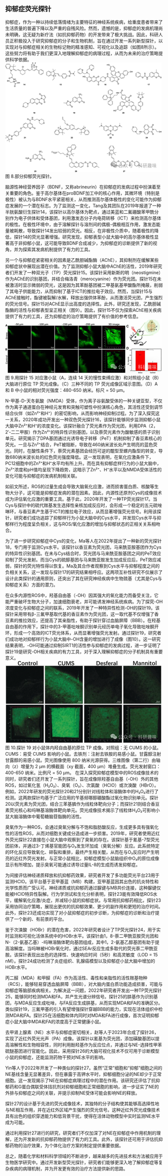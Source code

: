

## **抑郁症荧光探针**

抑郁症，作为一种以持续低落情绪为主要特征的神经系统疾病，给重度患者带来了生活质量的普遍下降以及严重的自残风险。然而，遗憾的是，抑郁症的发病机理尚未明确，这无疑为新疗法（如抗抑郁药物）的开发带来了极大挑战。因此，科研人员正积极投入于研究抑郁症的分子和生物机制，旨在通过开发一系列新型探针，以实现对与抑郁症相关的生物标记物的精准感知、可视化以及追踪（如图8所示）。这些努力将有助于我们更深入地理解抑郁症的病理过程，从而为未来的治疗策略提供科学依据。
![](../asset/2024-06-07_9d60e6f6f711fc4670700b74c0bfec07_1.png)
图 8.部分抑郁荧光探针。

脑源性神经营养因子（BDNF，又称abrineurin）在抑郁症的发病过程中扮演着至关重要的角色。鉴于高尔基体在proBDNF加工中的核心作用，其微环境（特别是极性）被认为与BDNF水平紧密相关，从而推测高尔基体极性的变化可能作为抑郁症发展的一个潜在标志。为了监测这一变化，Tang及其团队在2019年报道了一种半胱氨酸衍生探针14，该探针以高尔基体为靶点，通过美蓝和二氟硼酸苯甲酰分别作为电子供体和受体基团，利用激发态分子内电荷转移（ICT）来检测高尔基体的极性。在极性环境中，由于溶解探针与溶剂间的偶极-偶极相互作用，激发态能量被耗散，导致探针14发出较弱的荧光。相反，在非极性介质中，随着极性的降低，探针14的荧光显著增强。研究发现，抑郁表型小鼠大脑中的高尔基体极性显著高于非抑郁小鼠，这可能导致BDNF合成减少，为抑郁症的诊断提供了新的视角，并为探索其发病机制提供了有力的工具。

另一个与抑郁症紧密相关的因素是乙酰胆碱酯酶（AChE），其抑制剂在缓解某些抑郁症状中展现出潜在价值。为了监测抑郁小鼠大脑中AChE的活性，2019年研究者们开发了一种双光子（TP）荧光探针15。该探针采用新斯的明（neostigmine）作为AChE的识别基团，并结合梅洛青（merocyanine）作为荧光团。探针15在未被激活时显示微弱的荧光，这是因为其苯酚基团被二甲基氨基甲酸酯所掩蔽，削弱了其电子供能能力，从而抑制了基于ICT的推拉电子效应。然而，当探针15与AChE接触时，酯键被裂解/水解，释放出强供体苯酚，从而激活荧光团，产生强烈的荧光信号。探针15对AChE显示出高度的选择性。此外，研究还发现，乙酰胆碱酯酶的活性与抑郁表型呈正相关（图9）。因此，探针15不仅为探索AChE相关疾病提供了有力的工具，还为抑郁症的治疗策略提供了有价值的参考信息。
![](../asset/2024-06-07_97b3f0b86b8150d76808b59f54097044_2.png)
图 9.用探针 15 对应激小鼠（A，连续 14 天的慢性束缚应激）和对照组小鼠（B）大脑进行原位 TP 荧光成像。（C）三种不同的 TP 荧光成像区域示意图。（D）A 和 B 中小鼠的相对荧光强度：480-650 纳米。标尺 = 50 μm。

N-甲基-D-天冬氨酸（NMDA）受体，作为离子谷氨酸受体的一种关键亚型，不仅作为离子通道蛋白在神经元发育和突触可塑性中扮演核心角色，其活性还受到调节结合伙伴（如Zn²⁺和H⁺）的密切影响，从而影响神经抑制过程。为了深入探究这一关系，2020年成功开发出一种双色荧光探针16，该探针能够同步监测抑郁小鼠大脑中Zn²⁺和H⁺的浓度变化。该探针融合了荧光素作为荧光团，利用DPA（2，2′-二二甲胺）作为Zn²⁺的特异性识别基团，以及萘荧光素作为酸敏感的质子识别单元。研究揭示了DPA基团通过光诱导电子转移（PeT）机制抑制了香豆素核心的荧光。一旦与Zn²⁺结合，PeT被阻断，导致在460纳米波长处产生明亮的蓝色荧光。同时，在酸性条件下，萘荧光素基团会经历可逆的醌型至螺内酯型的转变，导致680纳米波长处的红色荧光强度降低。这一发现表明，在氧化应激条件下，PC12细胞中的Zn²⁺和H⁺水平均有所上升。而在具有抑郁症样行为的小鼠大脑中，Zn²⁺浓度和pH值均呈现下降趋势，这暗示了Zn²⁺、H⁺水平以及NMDA受体活性的变化可能与抑郁症的发病机制相关联。

如前文所述，ROS的过量生成会导致大脑氧化应激，进而损害蛋白质、核酸等生物大分子，这可能是抑郁症发病的潜在因素。因此，内源性还原剂Cys的成像技术成为评估氧化应激的重要工具。基于此，2020年开发了一种TP荧光探针17。当Cys与探针中的硫代羰基发生选择性亲核加成反应时，会形成一个稳定的五元硫唑啉环，与香豆素产生基于ICT的推拉电子效应，从而显著增强荧光信号。利用该探针，研究者们成功追踪了抑郁样行为小鼠大脑中的Cys水平，并发现Cys水平与抑郁样行为程度呈负相关，这与ROS/氧化应激的增加与抑郁状态的正相关关系相吻合。

为了进一步研究抑郁症中Cys的变化，Ma等人在2022年提出了一种新的荧光探针18，专门用于监测Cys水平。该探针以香豆素为荧光团，马来酰亚胺基团作为Cys的特异性识别基团。在未与Cys结合时，荧光团与马来酰亚胺基团之间的PeT效应抑制了荧光发射。而当Cys的硫醇基团与马来酰亚胺发生加成反应后，PeT效应减弱，探针的荧光特性得以恢复。Ma及其合作者观察到Cys水平与抑郁程度之间的负相关关系，这一发现与探针17的研究结果相呼应。这两项互补性研究不仅展示了设计此类探针的通用原则，还突出了其在研究神经疾病中生物巯基（尤其是Cys与抑郁症关系）方面的潜力。

在众多内源性ROS中，羟基自由基（-OH）因其强大的氧化能力而备受关注，它能严重破坏生物大分子，加速细胞衰老，并可能诱发神经系统疾病。为了探究-OH浓度变化与抑郁症之间的联系，2019年开发了一种特异性检测-OH的探针19。该探针采用带有β-三氟甲基取代基的香豆素作为荧光团，这一取代基不仅增强了香豆素的推拉效应，还提高了其亲脂性，有助于探针穿过血脑屏障（BBB）。在羟基自由基的作用下，探针中的3-甲基吡唑酮识别单元经历单电子氧化导致吡唑酮开环，形成一个高效的ICT荧光体系，从而显著增强荧光发射。通过探针19，研究者们成功地对抑郁样行为小鼠大脑中-OH含量的增加进行了成像（图10）。这一研究结果表明，-OH可能通过抑制SIRT1的活性参与抑郁症的发病过程，进一步证明了探针19是研究-OH相关疾病的有力工具，对于深入理解抑郁症的分子机制具有重要意义。
![](../asset/2024-06-07_67faf8b0ef1748d8246ab1024faecf57_3.png)图 10.探针 19 对小鼠体内羟自由基的原位 TP 成像。对照组：无 CUMS 的小鼠。CUMS：易受 CUMS 影响的小鼠。去铁剂：注射去铁胺的易感小鼠。甘露醇注射甘露醇的易感小鼠。荧光图像使用 800 纳米光源获得。三维图像（第二行）由轴向（z）增量为 2 μm 的横截面（xy 截面，400 μm）堆叠生成。荧光发射窗口：400-650 纳米。比例尺 = 50 μm。
在深入探究抑郁症模型中的ROS成像技术的同时，研究者们还开发了一系列探针，旨在成像除羟基自由基（-OH）外的其他ROS，如过氧化氢（H₂O₂）、臭氧（O₃）、次氯酸（HClO）或次溴酸（HBrO）。例如，2022年研发的荧光探针20和21分别针对线粒体和溶酶体中的H₂O₂进行了检测。这两款探针均基于广泛应用的苄基频哪醇硼酸酯过氧化物识别单元。探针20以荧光素为荧光团，结合三苯基膦作为线粒体靶向分子；而探针21则结合香豆素荧光核心和吗啉基溶酶体靶向单元。荧光成像技术揭示了线粒体H₂O₂可影响小鼠大脑溶酶体中葡萄糖脑苷脂酶的活性。

臭氧作为一种ROS，会通过臭氧分解与不饱和脂肪酸反应，生成更多具有强氧化性的活性ROS，从而对细胞关键成分造成进一步损害。2019年，研究者使用近红外荧光探针22直接在小鼠大脑中观察到了臭氧的存在。该探针基于氰基-7型荧光团前体，并通过3-丁烯基官能团与O₃发生环加成（臭氧分解）反应。此系统特定的环化反应导致氧化、碎裂和重排，最终产生相关醌，从而在与O₃反应时产生明亮的近红外荧光发射。与正常小鼠相比，抑郁症模型小鼠脑组织中O₃的原位成像显示有所增加，提示臭氧可能通过诱导过量IL-8的生成而诱发抑郁症。

为间接评估神经递质释放和抗抑郁药效果，研究者开发了多功能荧光平台23用于监测HClO。该平台基于亚甲基蓝（MB）构建，亚甲基蓝因其出色的抗炎特性和光学性质而广受认可。神经递质或抗抑郁药通过脲键与MB共价连接，这种脲键仅能被HClO特异性裂解。行为学测试和生化分析表明，探针23能有效降低ROS水平，缓解氧化应激/炎症，并减轻小鼠的抑郁症状。与常用抗抑郁药相比，探针23采用协同治疗策略，展现出更优的抗抑郁效果、更少的副作用和更短的治疗时间。此外，探针23还成功实现了对小鼠抑郁症的初步诊断，为抑郁症的诊断和治疗提供了一个新的、有前景的平台。

鉴于次溴酸（HOBr）的潜在危害，2022年研究者设计了TP荧光探针24，用于实时监测和可视化活体系统中的HOBr水平。该探针由1，8-萘二甲酰亚胺荧光团和N-（2-氨基乙基）-吗啉溶酶体靶向基团组成，其中1，2-氨基乙醇基团有助于提高溶解度。当吗啉被HOBr氧化时，通过SEAr反应生成多取代的荧光萘二甲酰亚胺。该探针表现出出色的选择性、快速响应时间（5秒）和高灵敏度（LOD = 15 nM）。探针24成功检测了炎症组织、乳腺癌模型以及抑郁症小鼠大脑中增加的HOBr水平。

丙二醛（MDA）和甲醛（FA）作为高活性、毒性和亲脂性的活性羰基物种（RCS），能够轻易穿透血脑屏障（BBB），对大脑内蛋白质功能造成损害，可能与抑郁症等脑部疾病相关。为解决这一问题，2022年研究者开发出一种TP荧光探针25，能够同时检测MDA和FA，并产生光谱分辨信号。探针25的肼基作为识别基团，与MDA反应生成吡唑，与FA反应生成肼基，从而实现MDA和FA的准确区分。类似探针19，三氟甲基的引入有望增强探针穿越BBB的能力，实现在活体组织中检测MDA和FA。探针25在活细胞和体内同时对MDA和FA进行成像，首次证明抑郁症小鼠大脑中MDA和FA的浓度高于正常健康小鼠。

去甲肾上腺素（NE）水平与抑郁症密切相关，赵等人于2023年合成了探针26，实现了近红外荧光光声（PA）成像。该探针以氰基为荧光团，添加磺酸基团以提高溶解性和生物相容性，同时利用酚羟基作为反应位点，并通过与NE-选择性甲苯硫醚基团进行官能化。因此，采用探针26的大脑可视化技术不仅可用于诊断模型小鼠的抑郁症，还能监测药物干预对NE水平的影响。

Yin等人于2022年开发了一种类似的探针27。虽然“正常”细胞和“抑郁”细胞之间的NE基线含量无显著差异，但在暴露于高钾水平时，抑郁细胞分泌的NE却少于正常细胞。这一发现揭示了NE在抑郁症病理过程中的潜在作用。该研究还评估了抗抑郁药和G蛋白偶联受体拮抗剂对抑郁细胞和正常细胞的影响，进一步证实了NE的外排与抑郁症之间的关联，并提示抑制NE受体可能会影响NE的释放。

探针27的设计基于先进的荧光成像技术，其独特的分子结构使其能够高选择性地与NE相互作用，并在近红外区域产生强烈的荧光信号。这种近红外荧光成像技术具有出色的组织穿透能力和低背景干扰，使得在活体动物模型中实时监测NE水平成为可能。

通过利用探针27进行的研究，研究者们不仅加深了对NE在抑郁症中作用机制的理解，还为开发新的抗抑郁药物提供了有力的工具。此外，该探针还可用于评估抗抑郁药物的治疗效果，为个体化治疗方案的制定提供重要依据。

总之，随着化学和材料科学领域的不断进步，越来越多的先进技术和方法被应用于生物医学研究中。通过开发新型荧光探针，研究者们能够更深入地了解抑郁症等复杂疾病的病理机制，并为开发更有效的治疗方法提供新的思路。



   

